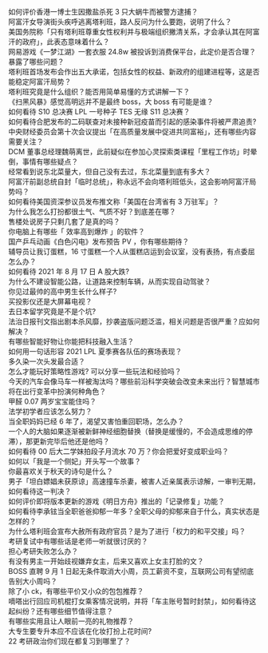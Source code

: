 如何评价香港一博士生因撒盐杀死 3 只大蜗牛而被警方逮捕？  
阿富汗女导演街头疾呼逃离塔利班，路人反问为什么要跑，说明了什么？  
美国务院称「只有塔利班尊重女性权利并与极端组织撇清关系，才会承认其在阿富汗的政府」，此表态意味着什么？  
网易游戏《一梦江湖》一套衣服 24.8w 被投诉到消费保平台，此定价是否合理？暴露了哪些问题？  
塔利班首场发布会作出五大承诺，包括女性的权益、新政府的组建进程等，这是否能稳定阿富汗局势？  
塔利班究竟是什么组织？能否用简单易懂的方式讲解一下？  
《扫黑风暴》感觉高明远并不是最终 boss，大 boss 有可能是谁？  
如何看待 S10 总决赛 LPL 一号种子 TES 无缘 S11 总决赛？  
如何看待合肥发布的二码联查对未接种新冠疫苗而引起的感染事件将被严肃追责?  
中央财经委员会第十次会议提出「在高质量发展中促进共同富裕」，还有哪些内容需要关注？  
DCM 董事总经理魏萌离世，此前疑似在参加心灵探索类课程「里程工作坊」时晕倒，事情有哪些疑点？  
经常看到说东北菜量大，但自己没有去过，东北菜量到底有多大？  
阿富汗前副总统自封「临时总统」，称永远不会向塔利班低头，这会影响阿富汗局势吗？  
如何看待美国资深参议员发布推文称「美国在台湾省有 3 万驻军」？  
为什么我怎么打扮都很土气、气质不好？到底差在哪？  
售楼处说房子只剩几套了是真的吗？  
你电脑上有哪些「 效率高到爆炸 」的软件？  
国产乒乓动画《白色闪电》发布预告 PV ，你有哪些期待？  
辅导员让我订蛋糕，16 寸蛋糕一个人从蛋糕店运到会议室，没有表扬，有点委屈怎么办？  
如何看待 2021 年 8 月 17 日 A 股大跌?  
为什么不建设智能公路，让道路来控制车辆，从而实现自动驾驶？  
你见过最帅的高中男生长什么样子?  
买投影仪还是大屏幕电视？  
去日本留学究竟是不是个坑?  
法治日报刊文指出剧本杀风靡，抄袭盗版问题泛滥，相关问题是否很严重？应如何解决？  
有哪些智能好物让你能把科技融入生活？  
如何用一句话形容 2021 LPL 夏季赛各队伍的赛场表现？  
多久染一次头发最合适？  
怎么才能玩好策略性游戏? 可以分享一些玩法和经验吗？  
今天的汽车会像马车一样被淘汰吗？哪些前沿科学突破会改变未来出行？智慧城市将在出行变革中扮演何种角色？  
甲醛 0.07 两岁宝宝能住吗？  
法学初学者应该怎么努力？  
当全职妈妈已经 6 年了，渴望又害怕重回职场，怎么办？  
一个人的大脑如果逐渐被新鲜神经细胞替换（替换是缓慢的，不会造成思维的停滞），那更新完毕后他还是他吗？  
如何看待 00 后大二学妹拍段子月流水 70 万？你会把爱好变成职业吗？  
如何以「我是一个侧妃」开头写一个故事？  
你最喜欢关于秋天的诗句是什么？  
男子「坦白嫖娼未获原谅」高速撞车杀妻，被害人近亲属表示谅解，一审判无期，如何看待这一判决？  
如何评价即将版本更新的游戏《明日方舟》推出的「记录修复」功能？  
如何看待李承铉当全职爸爸抑郁一年多？全职父母的抑郁来自于什么，真实状态是怎样的？  
为什么塔利班会宣布大赦所有政府官员？是为了进行「权力的和平交接」吗？  
考研复试中有哪些话是老师一听就很讨厌的？  
担心考研失败怎么办？  
有没有男主一开始歧视嫌弃女主，后来又喜欢上女主打脸的文？  
BOSS 直聘 9 月 1 日起无条件取消大小周，员工薪资不变，互联网公司有望彻底告别大小周吗？  
除了小 ck，有哪些平价又小众的包包推荐？  
嘀嗒出行回应司机棍打女乘客情况说明，并将「车主账号暂时封禁」，如何看待这起纠纷？还有哪些细节值得注意？  
有哪些实用且让人眼前一亮的礼物推荐？  
大专生要专升本应不应该在化妆打扮上花时间?  
22 考研政治你们现在都复习到哪里了？  
